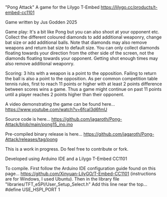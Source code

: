 "Pong Attack"
A game for the Lilygo T-Embed
https://lilygo.cc/products/t-embed-cc1101

Game written by Jus Godden 2025

Game play:
It's a bit like Pong but you can also shoot at your opponent etc.
Collect the different coloured diamonds to add additional weaponry, change bat size or add additional balls.
Note that diamonds may also remove weapons and return bat size to default size.
You can only collect diamonds floating towards your direction from the other side of the screen, not the diamonds floating towards your opponent.
Getting shot enough times may also remove additional weaponry.

Scoring:
3 hits with a weapon is a point to the opposition. Failing to return the ball is also a point to the opposition.
As per common competition table tennis rules, first to reach 11 points or higher with at least 2 points difference between scores wins a game.
Thus a game might continue on past 11 points until a player reaches 2 points higher than their opponent.

A video demonstrating the game can be found here...
https://www.youtube.com/watch?v=6fcaI3d6fmU

Source code is here...
https://github.com/jagaroth/Pong-Attack/blob/main/pong15_ino.ino

Pre-compiled binary release is here...
https://github.com/jagaroth/Pong-Attack/releases/tag/pong

This is a work in progress.
Do feel free to contribute or fork.

Developed using Arduino IDE and a Lilygo T-Embed CC1101

To compile. First follow the Arduino IDE configuration guide found on this page...
https://github.com/Xinyuan-LilyGO/T-Embed-CC1101
(instructions are for Windows, I used Ubuntu).
Then in the library file "libraries/TFT_eSPI/User_Setup_Select.h"
Add this line near the top...
#define USE_HSPI_PORT 1
